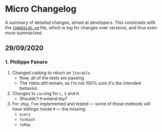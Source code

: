 # Micro Changelog

A summary of detailed changes, aimed at developers. This constrasts with the [`CHANGELOG.md`][changelog] file, which is log for changes over versions, and thus even more summarized.


[changelog]: ../CHANGELOG.md

## 29/09/2020

### 1. Philippe Fanaro

1. Changed casting to return an `Iterable`.
    - Now, all of the tests are passing.
    - The `TODO`s still remain, as I'm not 100% sure it's the intended behavior.
1. Changes to `cast`ing for `L`, `S` and `M`.
    - Shouldn't `M` extend `Map`?
1. For `iMap`, I've implemented and tested &mdash; some of those methods will have siblings inside `M` &mdash; the missing:
    - `every`
    - `forEach`
    - `toMap`